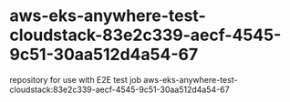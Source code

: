 # aws-eks-anywhere-test-cloudstack-83e2c339-aecf-4545-9c51-30aa512d4a54-67
repository for use with E2E test job aws-eks-anywhere-test-cloudstack:83e2c339-aecf-4545-9c51-30aa512d4a54-67
